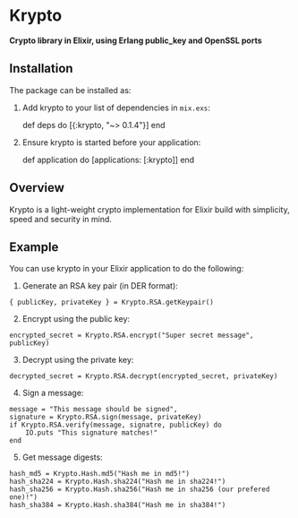 # Krypto

**Crypto library in Elixir, using Erlang public_key and OpenSSL ports**

## Installation

The package can be installed as:

  1. Add krypto to your list of dependencies in `mix.exs`:

        def deps do
          [{:krypto, "~> 0.1.4"}]
        end

  2. Ensure krypto is started before your application:

        def application do
          [applications: [:krypto]]
        end

## Overview

Krypto is a light-weight crypto implementation for Elixir build with simplicity, speed and security in mind.

## Example

You can use krypto in your Elixir application to do the following:

  1. Generate an RSA key pair (in DER format):
  ```
  { publicKey, privateKey } = Krypto.RSA.getKeypair()
  ```
  2. Encrypt using the public key:
  ```
  encrypted_secret = Krypto.RSA.encrypt("Super secret message", publicKey)
  ```
  3. Decrypt using the private key:
  ```
  decrypted_secret = Krypto.RSA.decrypt(encrypted_secret, privateKey)
  ```
  4. Sign a message:
  ```
  message = "This message should be signed",
  signature = Krypto.RSA.sign(message, privateKey)
  if Krypto.RSA.verify(message, signatre, publicKey) do
      IO.puts "This signature matches!"
  end
  ```
  5. Get message digests:
  ```
  hash_md5 = Krypto.Hash.md5("Hash me in md5!")
  hash_sha224 = Krypto.Hash.sha224("Hash me in sha224!")
  hash_sha256 = Krypto.Hash.sha256("Hash me in sha256 (our prefered one)!")
  hash_sha384 = Krypto.Hash.sha384("Hash me in sha384!")
  ```
  
